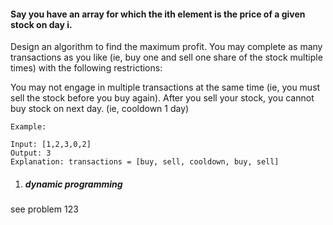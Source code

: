 #### Say you have an array for which the ith element is the price of a given stock on day i.

Design an algorithm to find the maximum profit. You may complete as many transactions as you like (ie, buy one and sell one share of the stock multiple times) with the following restrictions:

You may not engage in multiple transactions at the same time (ie, you must sell the stock before you buy again).
After you sell your stock, you cannot buy stock on next day. (ie, cooldown 1 day)

```
Example:

Input: [1,2,3,0,2]
Output: 3 
Explanation: transactions = [buy, sell, cooldown, buy, sell]
```

1. ##### dynamic programming

see problem 123